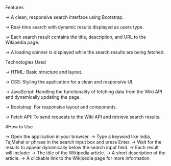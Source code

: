 Features

-> A clean, responsive search interface using Bootstrap.

-> Real-time search with dynamic results displayed as users type.

-> Each search result contains the title, description, and URL to the Wikipedia page.

-> A loading spinner is displayed while the search results are being fetched.

Technologies Used

-> HTML: Basic structure and layout.

-> CSS: Styling the application for a clean and responsive UI.

-> JavaScript: Handling the functionality of fetching data from the Wiki API and dynamically updating the page.

-> Bootstrap: For responsive layout and components.

-> Fetch API: To send requests to the Wiki API and retrieve search results.

#How to Use

-> Open the application in your browser.
-> Type a keyword like India, TajMahal or phrase in the search input box and press Enter.
-> Wait for the results to appear dynamically below the search input field.
-> Each result will include:
-> The title of the Wikipedia article.
-> A short description of the article.
-> A clickable link to the Wikipedia page for more information
